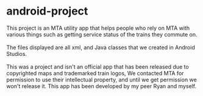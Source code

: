 # android-project

This project is an MTA utility app that helps people who rely on MTA with various things such as getting service status of the trains they commute on.\
\
The files displayed are all xml, and Java classes that we created in Android Studios.\
\
This was a project and isn't an official app that has been released due to copyrighted maps and trademarked train logos, We contacted MTA for permission to use their intellectual property, and until we get permission we won't release it. This app has been developed by my peer Ryan and myself.
